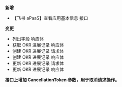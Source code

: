 **新增**

- 【飞书 aPaaS】查看应用基本信息 接口

**变更**

- 列出字段 响应体
- 获取 OKR 进展记录 响应体
- 创建 OKR 进展记录 请求体
- 创建 OKR 进展记录 响应体
- 更新 OKR 进展记录 请求体
- 更新 OKR 进展记录 响应体

**接口上增加 CancellationToken 参数，用于取消请求操作。**